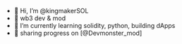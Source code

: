 - 👋 Hi, I’m @kingmakerSOL
- 👀 wb3 dev & mod  
- 🌱 I’m currently learning solidity, python, building dApps
- 💞️ sharing progress on [@Devmonster_mod]
